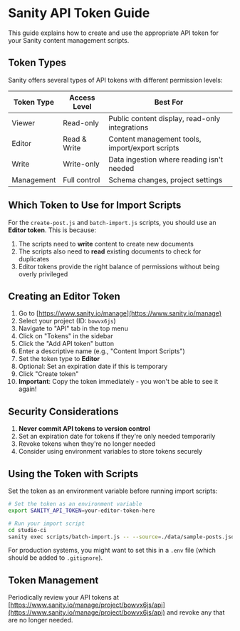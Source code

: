 # Sanity API Token Guide

This guide explains how to create and use the appropriate API token for your Sanity content management scripts.

## Token Types

Sanity offers several types of API tokens with different permission levels:

| Token Type | Access Level | Best For |
|------------|--------------|----------|
| Viewer     | Read-only    | Public content display, read-only integrations |
| Editor     | Read & Write | Content management tools, import/export scripts |
| Write      | Write-only   | Data ingestion where reading isn't needed |
| Management | Full control | Schema changes, project settings |

## Which Token to Use for Import Scripts

For the `create-post.js` and `batch-import.js` scripts, you should use an **Editor token**. This is because:

1. The scripts need to **write** content to create new documents
2. The scripts also need to **read** existing documents to check for duplicates
3. Editor tokens provide the right balance of permissions without being overly privileged

## Creating an Editor Token

1. Go to [https://www.sanity.io/manage](https://www.sanity.io/manage)
2. Select your project (ID: `bowvx6js`)
3. Navigate to "API" tab in the top menu
4. Click on "Tokens" in the sidebar
5. Click the "Add API token" button
6. Enter a descriptive name (e.g., "Content Import Scripts")
7. Set the token type to **Editor**
8. Optional: Set an expiration date if this is temporary
9. Click "Create token"
10. **Important**: Copy the token immediately - you won't be able to see it again!

## Security Considerations

1. **Never commit API tokens to version control**
2. Set an expiration date for tokens if they're only needed temporarily
3. Revoke tokens when they're no longer needed
4. Consider using environment variables to store tokens securely

## Using the Token with Scripts

Set the token as an environment variable before running import scripts:

```bash
# Set the token as an environment variable
export SANITY_API_TOKEN=your-editor-token-here

# Run your import script
cd studio-ci
sanity exec scripts/batch-import.js -- --source=./data/sample-posts.json --type=post
```

For production systems, you might want to set this in a `.env` file (which should be added to `.gitignore`).

## Token Management

Periodically review your API tokens at [https://www.sanity.io/manage/project/bowvx6js/api](https://www.sanity.io/manage/project/bowvx6js/api) and revoke any that are no longer needed.
